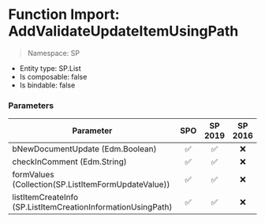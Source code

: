 # Function Import: AddValidateUpdateItemUsingPath

> Namespace: SP

- Entity type: SP.List
- Is composable: false
- Is bindable: false

### Parameters

Parameter | SPO | SP 2019 | SP 2016 | SP 2013
----------|:---:|:-------:|:-------:|:-------:
bNewDocumentUpdate (Edm.Boolean) | ✅ | ✅ | ❌ | ❌
checkInComment (Edm.String) | ✅ | ✅ | ❌ | ❌
formValues (Collection(SP.ListItemFormUpdateValue)) | ✅ | ✅ | ❌ | ❌
listItemCreateInfo (SP.ListItemCreationInformationUsingPath) | ✅ | ✅ | ❌ | ❌